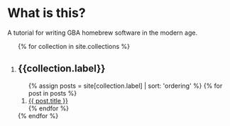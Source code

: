# What is this?

A tutorial for writing GBA homebrew software in the modern age.

<ol>
  {% for collection in site.collections %}
  <li>
    <h2>{{collection.label}}</h2>
    <ol>
      {% assign posts = site[collection.label] | sort: 'ordering' %}
      {% for post in posts %}
      <li>
        <a href="{{ post.url | relative_url }}">{{ post.title }}</a>
      </li>
      {% endfor %}
    </ol>
  </li>
  {% endfor %}
</ol>
